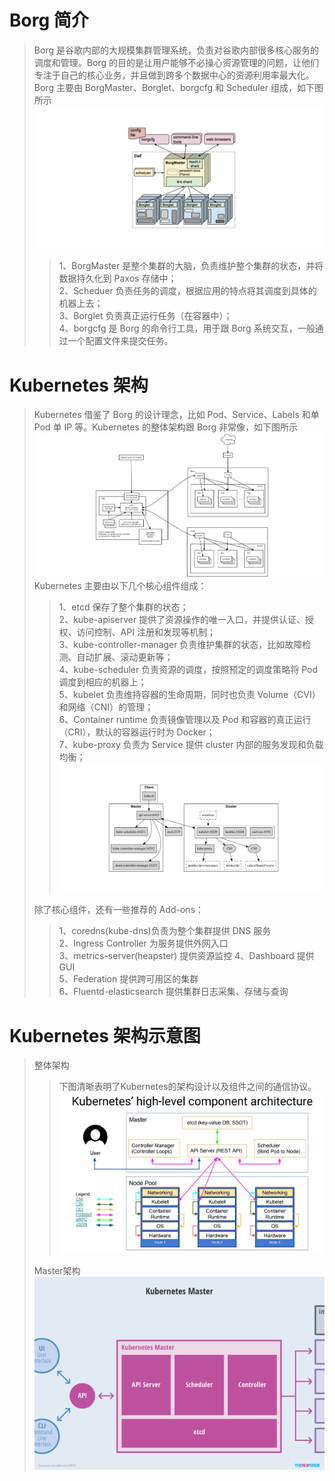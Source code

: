 # Borg 简介
> Borg 是谷歌内部的大规模集群管理系统，负责对谷歌内部很多核心服务的调度和管理。Borg 的目的是让用户能够不必操心资源管理的问题，让他们专注于自己的核心业务，并且做到跨多个数据中心的资源利用率最大化。   
> Borg 主要由 BorgMaster、Borglet、borgcfg 和 Scheduler 组成，如下图所示   
![Borg架构](./images/Borg架构.png)
> > 1、BorgMaster 是整个集群的大脑，负责维护整个集群的状态，并将数据持久化到 Paxos 存储中；   
> > 2、Scheduer 负责任务的调度，根据应用的特点将其调度到具体的机器上去；   
> > 3、Borglet 负责真正运行任务（在容器中）；   
> > 4、borgcfg 是 Borg 的命令行工具，用于跟 Borg 系统交互，一般通过一个配置文件来提交任务。   

# Kubernetes 架构
> Kubernetes 借鉴了 Borg 的设计理念，比如 Pod、Service、Labels 和单 Pod 单 IP 等。Kubernetes 的整体架构跟 Borg 非常像，如下图所示   
![K8s架构](./images/K8s架构.png)
> Kubernetes 主要由以下几个核心组件组成：   
> > 1、etcd 保存了整个集群的状态；   
> > 2、kube-apiserver 提供了资源操作的唯一入口，并提供认证、授权、访问控制、API 注册和发现等机制；   
> > 3、kube-controller-manager 负责维护集群的状态，比如故障检测、自动扩展、滚动更新等；   
> > 4、kube-scheduler 负责资源的调度，按照预定的调度策略将 Pod 调度到相应的机器上；   
> > 5、kubelet 负责维持容器的生命周期，同时也负责 Volume（CVI）和网络（CNI）的管理；   
> > 6、Container runtime 负责镜像管理以及 Pod 和容器的真正运行（CRI），默认的容器运行时为 Docker；   
> > 7、kube-proxy 负责为 Service 提供 cluster 内部的服务发现和负载均衡；   
![K8s组件](./images/K8s组件.png)   
> >
>  除了核心组件，还有一些推荐的 Add-ons：   
> > 1、coredns(kube-dns)负责为整个集群提供 DNS 服务   
> > 2、Ingress Controller 为服务提供外网入口   
> > 3、metrics-server(heapster) 提供资源监控
> > 4、Dashboard 提供 GUI   
> > 5、Federation 提供跨可用区的集群   
> > 6、Fluentd-elasticsearch 提供集群日志采集、存储与查询

# Kubernetes 架构示意图
> 整体架构   
> > 下图清晰表明了Kubernetes的架构设计以及组件之间的通信协议。   
![k8s 整体架构图](./images/kubernetes-high-level-component-archtecture.jpg)
>> 
> Master架构
![k8s master架构图](./images/kubernetes-master-arch.png)   
>>




















































